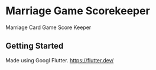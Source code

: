 # Marriage Game Scorekeeper

Marriage Card Game Score Keeper

## Getting Started

Made using Googl Flutter. https://flutter.dev/
